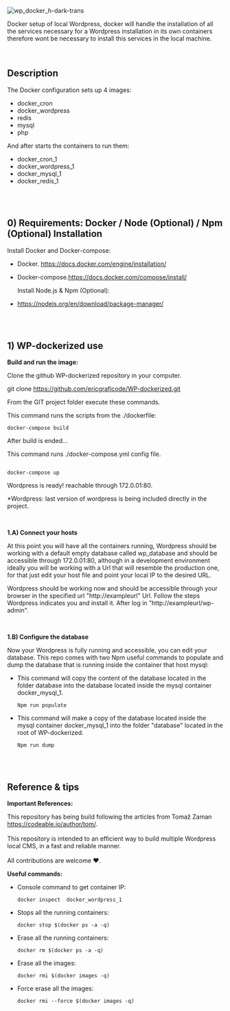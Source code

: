 
![wp_docker_h-dark-trans](https://cloud.githubusercontent.com/assets/26068468/25566248/99f94680-2dd5-11e7-853d-cc770c7672fb.jpg)


Docker setup of local Wordpress, docker will handle the installation of all the services necessary for a Wordpress installation in its own containers therefore wont be necessary to install this services in the local machine.

<br />

## Description
The Docker configuration sets up 4 images:
  - docker_cron
  - docker_wordpress
  - redis
  - mysql
  - php

And after starts the containers to run them:
  - docker_cron_1
  - docker_wordpress_1
  - docker_mysql_1
  - docker_redis_1

<br />
<br />

## 0) Requirements: Docker / Node (Optional) / Npm (Optional) Installation

Install Docker and Docker-compose:

  - Docker. https://docs.docker.com/engine/installation/

  - Docker-compose.https://docs.docker.com/compose/install/

    Install Node.js & Npm (Optional):

  - https://nodejs.org/en/download/package-manager/


<br />
<br />

## 1) WP-dockerized use
**Build and run the image:**<br />

Clone the github WP-dockerized repository in your computer.

  git clone https://github.com/ericgraficode/WP-dockerized.git

From the GIT project folder execute these commands.

This command runs the scripts from the ./dockerfile:
```
docker-compose build
```

After build is ended...

This command runs ./docker-compose.yml config file.
```

docker-compose up
```
Wordpress is ready! reachable through 172.0.01:80.

*Wordpress: last version of wordpress is being included directly in the project. 

<br />

**1.A) Connect your hosts**<br />

At this point you will have all the containers running, Wordpress should be working with a default empty database called wp_database and should be accessible through 172.0.01:80, although in a development environment ideally you will be working with a Url that will resemble the production one, for that just edit your host file and point your local IP to the desired URL.

Wordpress should be working now and should be accessible through your browser in the specified url "http://exampleurl" Url.
Follow the steps Wordpress indicates you and install it. After log in "http://exampleurl/wp-admin".

<br />

**1.B) Configure the database**<br />

Now your Wordpress is fully running and accessible, you can edit your database. This repo comes with two Npm useful commands to populate and dump the database that is running inside the container that host mysql:

- This command will copy the content of the database located in the folder database into the database located inside the mysql container docker_mysql_1.
  ```
  Npm run populate
  ```

- This command will make a copy of the database located inside the mysql container docker_mysql_1 into the folder "database" located in the root of WP-dockerized.
  ```
  Npm run dump
  ```

<br />
<br />

## Reference & tips

**Important References:**

This repository has being build following the articles from Tomaž Zaman https://codeable.io/author/tom/.
<br/>
<br/>
This repository is intended to an efficient way to build multiple Wordpress local CMS, in a fast and reliable manner.
<br/>
<br/>
All contributions are welcome :heart:.

**Useful commands:**
- Console command to get container IP:

  ```docker inspect  docker_wordpress_1```

- Stops all the running containers:

  `docker stop $(docker ps -a -q)`

- Erase all the running containers:

  `docker rm $(docker ps -a -q)`

- Erase all the images:

  `docker rmi $(docker images -q)`

- Force erase all the images:

  `docker rmi --force $(docker images -q)`
